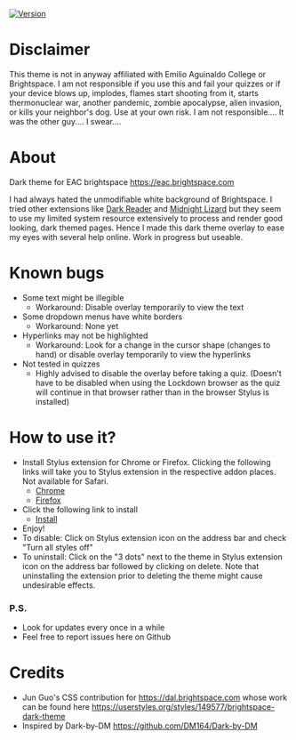[![Version](https://img.shields.io/github/tag/mxdanger/GoogleMeet-Dark.svg?label=version)](https://github.com/mxdanger/GoogleMeet-Dark/tags)

# Disclaimer
This theme is not in anyway affiliated with Emilio Aguinaldo College or Brightspace. I am not responsible if you use this and fail your quizzes or if your device blows up, implodes, flames start shooting from it, starts thermonuclear war, another pandemic, zombie apocalypse, alien invasion, or kills your neighbor's dog. Use at your own risk. I am not responsible.... It was the other guy.... I swear....

# About
Dark theme for EAC brightspace https://eac.brightspace.com

I had always hated the unmodifiable white background of Brightspace. I tried other extensions like [Dark Reader](https://github.com/darkreader/darkreader) and [Midnight Lizard](https://github.com/Midnight-Lizard/Midnight-Lizard) but they seem to use my limited system resource extensively to process and render good looking, dark themed pages. Hence I made this dark theme overlay to ease my eyes with several help online. Work in progress but useable. 

# Known bugs
* Some text might be illegible
  * Workaround: Disable overlay temporarily to view the text
* Some dropdown menus have white borders
  * Workaround: None yet
* Hyperlinks may not be highlighted
  * Workaround: Look for a change in the cursor shape (changes to hand) or disable overlay temporarily to view the hyperlinks
* Not tested in quizzes 
  * Highly advised to disable the overlay before taking a quiz. (Doesn't have to be disabled when using the Lockdown browser as the quiz will continue in that browser rather than in the browser Stylus is installed)

# How to use it?
* Install Stylus extension for Chrome or Firefox. Clicking the following links will take you to Stylus extension in the respective addon places. Not available for Safari.
  * [Chrome](https://chrome.google.com/webstore/detail/stylus/clngdbkpkpeebahjckkjfobafhncgmne)
  * [Firefox](https://addons.mozilla.org/en-US/firefox/addon/styl-us/?utm_source=addons.mozilla.org&utm_medium=referral&utm_content=search)
* Click the following link to install 
  * [Install](https://raw.githubusercontent.com/TheMadRuffian/EACbrightspaceDARK/main/brightspaceDARK.user.css)
* Enjoy!
* To disable: Click on Stylus extension icon on the address bar and check "Turn all styles off" 
* To uninstall: Click on the "3 dots" next to the theme in Stylus extension icon on the address bar followed by clicking on delete. Note that uninstalling the extension prior to deleting the theme might cause undesirable effects.

### P.S.
* Look for updates every once in a while
* Feel free to report issues here on Github

# Credits
* Jun Guo's CSS contribution for https://dal.brightspace.com whose work can be found here https://userstyles.org/styles/149577/brightspace-dark-theme 
* Inspired by Dark-by-DM https://github.com/DM164/Dark-by-DM
